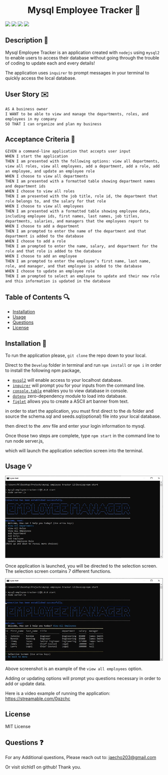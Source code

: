 <h1 align="center">Mysql Employee Tracker 💼</h1>
<p>
    <img src="https://img.shields.io/github/repo-size/slchld1/mysql-employee-tracker-12" />
    <img src="https://img.shields.io/github/languages/top/slchld1/mysql-employee-tracker-12"  />
    <img src="https://img.shields.io/github/last-commit/slchld1/mysql-employee-tracker-12" />
    <img src="https://img.shields.io/badge/license-MIT-brightgreen"/>
</p>

## Description 💾
Mysql Employee Tracker is an application created with `nodejs` using `mysql2` to enable users to access their database without going through the trouble of coding to update each and every details!

The application uses `inquirer` to prompt messages in your terminal to quickly access the local database.
## User Story ✉️
~~~
AS A business owner
I WANT to be able to view and manage the departments, roles, and employees in my company
SO THAT I can organize and plan my business
~~~
## Acceptance Criteria 📩
~~~
GIVEN a command-line application that accepts user input
WHEN I start the application
THEN I am presented with the following options: view all departments, view all roles, view all employees, add a department, add a role, add an employee, and update an employee role
WHEN I choose to view all departments
THEN I am presented with a formatted table showing department names and department ids
WHEN I choose to view all roles
THEN I am presented with the job title, role id, the department that role belongs to, and the salary for that role
WHEN I choose to view all employees
THEN I am presented with a formatted table showing employee data, including employee ids, first names, last names, job titles, departments, salaries, and managers that the employees report to
WHEN I choose to add a department
THEN I am prompted to enter the name of the department and that department is added to the database
WHEN I choose to add a role
THEN I am prompted to enter the name, salary, and department for the role and that role is added to the database
WHEN I choose to add an employee
THEN I am prompted to enter the employee’s first name, last name, role, and manager, and that employee is added to the database
WHEN I choose to update an employee role
THEN I am prompted to select an employee to update and their new role and this information is updated in the database
~~~
## Table of Contents 🔍
* [Installation](#installation-)
* [Usage](#usage-)
* [Questions](#questions-)
* [License](#license)
## Installation 🔨
To run the application please, `git clone` the repo down to your local.

Direct to the `Develop` folder in terminal and run `npm install` or `npm i` in order to install the following npm package,

* [`mysql2`](https://www.npmjs.com/package/mysql2) will enable access to your localhost database.
* [`inquirer`](https://www.npmjs.com/package/inquirer) will prompt you for your inputs from the command line.
* [`console.table`](https://www.npmjs.com/package/console.table) enables you to view database in console.
* [`dotenv`](https://www.npmjs.com/package/dotenv) zero-dependency module to load into database.
* [`figlet`](https://www.npmjs.com/package/figlet) allows you to create a ASCII art banner from text.

in order to start the application, you must first direct to the `db` folder and source the schema.sql and seeds.sql(optional) file into your local database.

then direct to the .env file and enter your login information to mysql.

Once those two steps are complete, type `npm start` in the command line to run node server.js,

which will launch the application selection screen into the terminal.

## Usage 💡
![Selection Menu Screenshot](screenshot_selectionMenu.jpg)

Once application is launched, you will be directed to the selection screen. The selection screen contains 7 different functions.

![View All Employees](viewAllEmployees.jpg)

Above screenshot is an example of the `view all employees` option.

Adding or updating options will prompt you questions necessary in order to add or update data.

Here is a video example of running the application: <a href=https://streamable.com/0qzchc target=_blank>https://streamable.com/0qzchc</a>
## License
MIT License


## Questions ❓

For any Additional questions, Please reach out to: jaecho203@gmail.com

Or visit slchld1 on github! Thank you.

